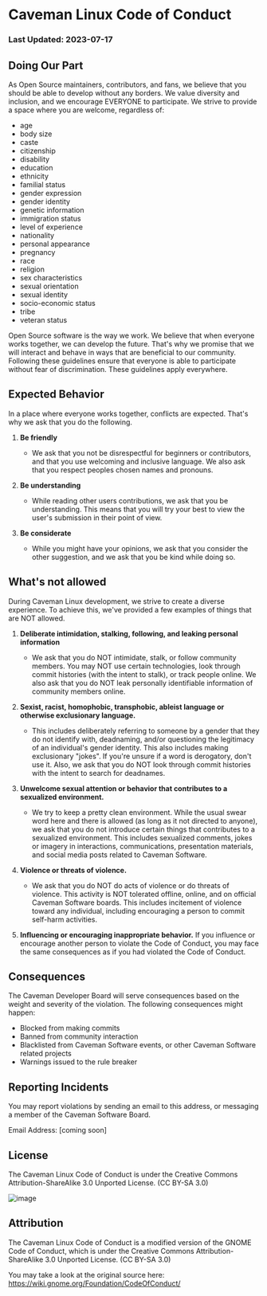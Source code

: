# Caveman Linux Code of Conduct
### Last Updated: 2023-07-17

## Doing Our Part
As Open Source maintainers, contributors, and fans, we believe that you should be able to develop without any borders. We value diversity and inclusion, and we encourage EVERYONE to participate. We strive to provide a space where you are welcome, regardless of:

-   age
-   body size
-   caste
-   citizenship
-   disability
-   education
-   ethnicity
-   familial status
-   gender expression
-   gender identity
-   genetic information
-   immigration status
-   level of experience
-   nationality
-   personal appearance
-   pregnancy
-   race
-   religion
-   sex characteristics
-   sexual orientation
-   sexual identity
-   socio-economic status
-   tribe
-   veteran status

Open Source software is the way we work. We believe that when everyone works together, we can develop the future. That's why we promise that we will interact and behave in ways that are beneficial to our community. Following these guidelines ensure that everyone is able to participate without fear of discrimination. These guidelines apply everywhere. 

## Expected Behavior
In a place where everyone works together, conflicts are expected. That's why we ask that you do the following.

1. **Be friendly**
	- We ask that you not be disrespectful for beginners or contributors, and that you use welcoming and inclusive language. We also ask that you respect peoples chosen names and pronouns.

2. **Be understanding**
	- While reading other users contributions, we ask that you be understanding. This means that you will try your best to view the user's submission in their point of view.

3.  **Be considerate**
	- While you might have your opinions, we ask that you consider the other suggestion, and we ask that you be kind while doing so.

## What's not allowed

During Caveman Linux development, we strive to create a diverse experience. To achieve this, we've provided a few examples of things that are NOT allowed.

1. **Deliberate intimidation, stalking, following, and leaking personal information**
	- We ask that you do NOT intimidate, stalk, or follow community members. You may NOT use certain technologies, look through commit histories (with the intent to stalk), or track people online. We also ask that you do NOT leak personally identifiable information of community members online.

2. **Sexist, racist, homophobic, transphobic, ableist language or otherwise exclusionary language.**
	- This includes deliberately referring to someone by a gender that they do not identify with, deadnaming, and/or questioning the legitimacy of an individual's gender identity. This also includes making exclusionary "jokes". If you're unsure if a word is derogatory, don't use it. Also, we ask that you do NOT look through commit histories with the intent to search for deadnames.

3. **Unwelcome sexual attention or behavior that contributes to a sexualized environment.**
	- We try to keep a pretty clean environment. While the usual swear word here and there is allowed (as long as it not directed to anyone), we ask that you do not introduce certain things that contributes to a sexualized environment. This includes sexualized comments, jokes or imagery in interactions, communications, presentation materials, and social media posts related to Caveman Software. 

4. **Violence or threats of violence.**
	- We ask that you do NOT do acts of violence or do threats of violence. This activity is NOT tolerated offline, online, and on official Caveman Software boards. This includes incitement of violence toward any individual, including encouraging a person to commit self-harm activities.

5. **Influencing or encouraging inappropriate behavior.** If you influence or encourage another person to violate the Code of Conduct, you may face the same consequences as if you had violated the Code of Conduct.

## Consequences

The Caveman Developer Board will serve consequences based on the weight and severity of the violation. The following consequences might happen:

- Blocked from making commits
- Banned from community interaction
- Blacklisted from Caveman Software events, or other Caveman Software related projects
- Warnings issued to the rule breaker 

## Reporting Incidents
You may report violations by sending an email to this address, or messaging a member of the Caveman Software Board.

Email Address: [coming soon]

## License
The Caveman Linux Code of Conduct is under the Creative Commons Attribution-ShareAlike 3.0 Unported License. (CC BY-SA 3.0)

![image](https://licensebuttons.net/l/by-sa/3.0/88x31.png)

## Attribution
The Caveman Linux Code of Conduct is a modified version of the GNOME Code of Conduct, which is under the Creative Commons Attribution-ShareAlike 3.0 Unported License. (CC BY-SA 3.0) 

You may take a look at the original source here:
https://wiki.gnome.org/Foundation/CodeOfConduct/



